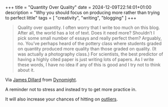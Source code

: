 +++
title = "Quantity Over Quality"
date = 2024-12-09T22:14:01+01:00
description = "Why you should focus on producing more rather than trying to perfect little"
tags = [
  "creativity", "writing", "blogging"
]
+++

> Quality over quantity. I often worry that I write too much on this blog. After all, the world has a lot of text. Does it need more? Shouldn’t I pick some small number of essays and really perfect them? Arguably, no. You’ve perhaps heard of the pottery class where students graded on quantity produced more quality than those graded on quality. (It was actually a photography class.) For scientists, the best predictor of having a highly cited paper is just writing lots of papers. As I write these words, I have no idea if any of this is good and I try not to think about it.

Via [James Dillard](https://www.jdilla.xyz/post/217) from [Dynomight](https://dynomight.net/things/).

A reminder not to stress and instead try to get more practice in.

It will also increase your chances of hitting on [outliers](https://www.benkuhn.net/outliers/).

